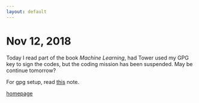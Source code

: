 ```yaml
---
layout: default
---
```


# Nov 12, 2018

Today I read part of the book *Machine Learning*, had Tower used my GPG key to sign the codes, but the coding mission has been suspended. May be continue tomorrow?

For gpg setup, read [this](/notes/gpg.html) note.

[homepage](/)
